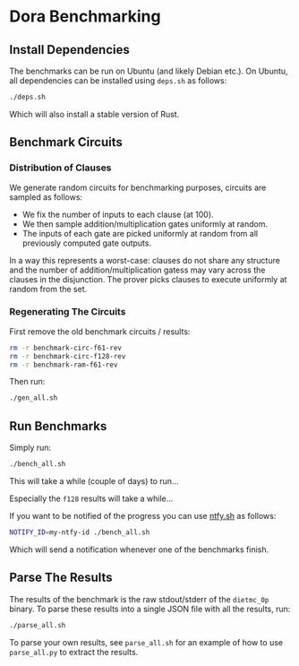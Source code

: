 # Dora Benchmarking

## Install Dependencies

The benchmarks can be run on Ubuntu (and likely Debian etc.).
On Ubuntu, all dependencies can be installed using `deps.sh` as follows:

```bash
./deps.sh
```

Which will also install a stable version of Rust.

## Benchmark Circuits

### Distribution of Clauses

We generate random circuits for benchmarking purposes, circuits are sampled as follows:

- We fix the number of inputs to each clause (at 100).
- We then sample addition/multiplication gates uniformly at random.
- The inputs of each gate are picked uniformly at random from all previously computed gate outputs.

In a way this represents a worst-case: clauses do not share any structure and
the number of addition/multiplication gatess may vary across the clauses in the disjunction.
The prover picks clauses to execute uniformly at random from the set.

### Regenerating The Circuits

First remove the old benchmark circuits / results:

```bash
rm -r benchmark-circ-f61-rev
rm -r benchmark-circ-f128-rev
rm -r benchmark-ram-f61-rev
```

Then run:

```bash
./gen_all.sh
```

## Run Benchmarks

Simply run:

```bash
./bench_all.sh
```

This will take a while (couple of days) to run...

Especially the `f128` results will take a while...

If you want to be notified of the progress you can use [ntfy.sh](ntfy.sh) as follows:

```bash
NOTIFY_ID=my-ntfy-id ./bench_all.sh
```

Which will send a notification whenever one of the benchmarks finish.

## Parse The Results

The results of the benchmark is the raw stdout/stderr of the `dietmc_0p` binary.
To parse these results into a single JSON file with all the results, run:

```bash
./parse_all.sh
```

To parse your own results, see `parse_all.sh` for an example of how to use `parse_all.py` to extract the results.
